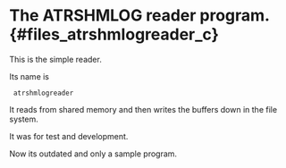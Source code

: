 The ATRSHMLOG reader program.  {#files_atrshmlogreader_c}
====================================

This is the simple reader.

Its name is

     atrshmlogreader


It reads from shared memory and then writes the
buffers down in the file system.

It was for test and development.

Now its outdated and only a sample program.
